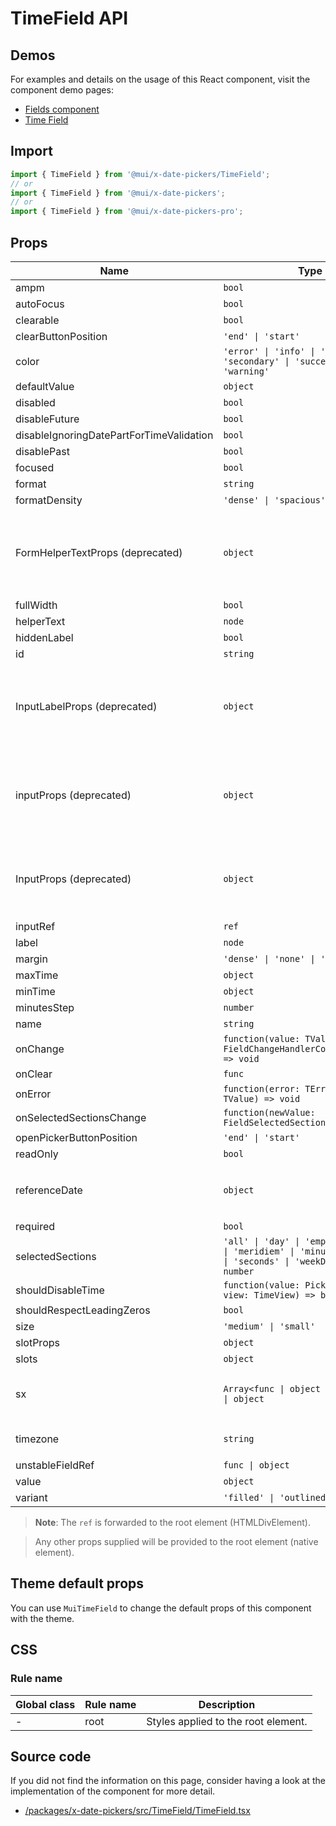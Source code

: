 # TimeField API

## Demos

For examples and details on the usage of this React component, visit the component demo pages:

- [Fields component](/x/react-date-pickers/fields/)
- [Time Field](/x/react-date-pickers/time-field/)

## Import

```jsx
import { TimeField } from '@mui/x-date-pickers/TimeField';
// or
import { TimeField } from '@mui/x-date-pickers';
// or
import { TimeField } from '@mui/x-date-pickers-pro';
```

## Props

| Name | Type | Default | Required | Description |
|------|------|---------|----------|-------------|
| ampm | `bool` | `adapter.is12HourCycleInCurrentLocale()` | No |  |
| autoFocus | `bool` | `false` | No |  |
| clearable | `bool` | `false` | No |  |
| clearButtonPosition | `'end' \| 'start'` | `'end'` | No |  |
| color | `'error' \| 'info' \| 'primary' \| 'secondary' \| 'success' \| 'warning'` | `'primary'` | No |  |
| defaultValue | `object` | - | No |  |
| disabled | `bool` | `false` | No |  |
| disableFuture | `bool` | `false` | No |  |
| disableIgnoringDatePartForTimeValidation | `bool` | `false` | No |  |
| disablePast | `bool` | `false` | No |  |
| focused | `bool` | - | No |  |
| format | `string` | - | No |  |
| formatDensity | `'dense' \| 'spacious'` | `"dense"` | No |  |
| FormHelperTextProps (deprecated) | `object` | - | No | ⚠️ Use `slotProps.formHelperText` instead. This prop will be removed in a future major release. See [Migrating from deprecated APIs](https://mui.com/material-ui/migration/migrating-from-deprecated-apis/) for more details. |
| fullWidth | `bool` | `false` | No |  |
| helperText | `node` | - | No |  |
| hiddenLabel | `bool` | `false` | No |  |
| id | `string` | - | No |  |
| InputLabelProps (deprecated) | `object` | - | No | ⚠️ Use `slotProps.inputLabel` instead. This prop will be removed in a future major release. See [Migrating from deprecated APIs](https://mui.com/material-ui/migration/migrating-from-deprecated-apis/) for more details. |
| inputProps (deprecated) | `object` | - | No | ⚠️ Use `slotProps.htmlInput` instead. This prop will be removed in a future major release. See [Migrating from deprecated APIs](https://mui.com/material-ui/migration/migrating-from-deprecated-apis/) for more details. |
| InputProps (deprecated) | `object` | - | No | ⚠️ Use `slotProps.input` instead. This prop will be removed in a future major release. See [Migrating from deprecated APIs](https://mui.com/material-ui/migration/migrating-from-deprecated-apis/) for more details. |
| inputRef | `ref` | - | No |  |
| label | `node` | - | No |  |
| margin | `'dense' \| 'none' \| 'normal'` | `'none'` | No |  |
| maxTime | `object` | - | No |  |
| minTime | `object` | - | No |  |
| minutesStep | `number` | `1` | No |  |
| name | `string` | - | No |  |
| onChange | `function(value: TValue, context: FieldChangeHandlerContext<TError>) => void` | - | No |  |
| onClear | `func` | - | No |  |
| onError | `function(error: TError, value: TValue) => void` | - | No |  |
| onSelectedSectionsChange | `function(newValue: FieldSelectedSections) => void` | - | No |  |
| openPickerButtonPosition | `'end' \| 'start'` | `'end'` | No |  |
| readOnly | `bool` | `false` | No |  |
| referenceDate | `object` | `The closest valid date using the validation props, except callbacks such as `shouldDisableDate`. Value is rounded to the most granular section used.` | No |  |
| required | `bool` | `false` | No |  |
| selectedSections | `'all' \| 'day' \| 'empty' \| 'hours' \| 'meridiem' \| 'minutes' \| 'month' \| 'seconds' \| 'weekDay' \| 'year' \| number` | - | No |  |
| shouldDisableTime | `function(value: PickerValidDate, view: TimeView) => boolean` | - | No |  |
| shouldRespectLeadingZeros | `bool` | `false` | No |  |
| size | `'medium' \| 'small'` | `'medium'` | No |  |
| slotProps | `object` | `{}` | No |  |
| slots | `object` | `{}` | No |  |
| sx | `Array<func \| object \| bool> \| func \| object` | - | No | The system prop that allows defining system overrides as well as additional CSS styles. |
| timezone | `string` | `The timezone of the `value` or `defaultValue` prop is defined, 'default' otherwise.` | No |  |
| unstableFieldRef | `func \| object` | - | No |  |
| value | `object` | - | No |  |
| variant | `'filled' \| 'outlined' \| 'standard'` | `'outlined'` | No |  |

> **Note**: The `ref` is forwarded to the root element (HTMLDivElement).

> Any other props supplied will be provided to the root element (native element).

## Theme default props

You can use `MuiTimeField` to change the default props of this component with the theme.

## CSS

### Rule name

| Global class | Rule name | Description |
|--------------|-----------|-------------|
| - | root | Styles applied to the root element. |

## Source code

If you did not find the information on this page, consider having a look at the implementation of the component for more detail.

- [/packages/x-date-pickers/src/TimeField/TimeField.tsx](https://github.com/mui/material-ui/tree/HEAD/packages/x-date-pickers/src/TimeField/TimeField.tsx)